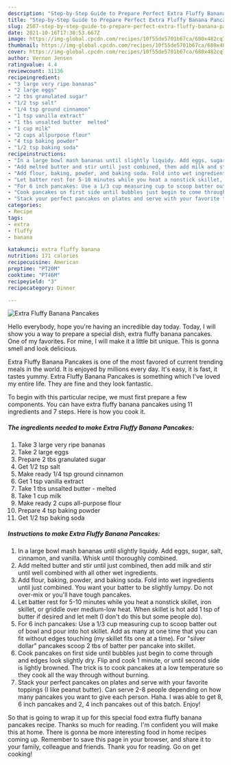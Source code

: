 ```yaml
---
description: "Step-by-Step Guide to Prepare Perfect Extra Fluffy Banana Pancakes"
title: "Step-by-Step Guide to Prepare Perfect Extra Fluffy Banana Pancakes"
slug: 2507-step-by-step-guide-to-prepare-perfect-extra-fluffy-banana-pancakes
date: 2021-10-16T17:30:53.667Z
image: https://img-global.cpcdn.com/recipes/10f55de5701b67ca/680x482cq70/extra-fluffy-banana-pancakes-recipe-main-photo.jpg
thumbnail: https://img-global.cpcdn.com/recipes/10f55de5701b67ca/680x482cq70/extra-fluffy-banana-pancakes-recipe-main-photo.jpg
cover: https://img-global.cpcdn.com/recipes/10f55de5701b67ca/680x482cq70/extra-fluffy-banana-pancakes-recipe-main-photo.jpg
author: Vernon Jensen
ratingvalue: 4.4
reviewcount: 31136
recipeingredient:
- "3 large very ripe bananas"
- "2 large eggs"
- "2 tbs granulated sugar"
- "1/2 tsp salt"
- "1/4 tsp ground cinnamon"
- "1 tsp vanilla extract"
- "1 tbs unsalted butter  melted"
- "1 cup milk"
- "2 cups allpurpose flour"
- "4 tsp baking powder"
- "1/2 tsp baking soda"
recipeinstructions:
- "In a large bowl mash bananas until slightly liquidy. Add eggs, sugar, salt, cinnamon, and vanilla. Whisk until thoroughly combined."
- "Add melted butter and stir until just combined, then add milk and stir until well combined with all other wet ingredients."
- "Add flour, baking, powder, and baking soda. Fold into wet ingredients until just combined. You want your batter to be slightly lumpy. Do not over-mix or you'll have tough pancakes."
- "Let batter rest for 5-10 minutes while you heat a nonstick skillet, iron skillet, or griddle over medium-low heat. When skillet is hot add 1 tsp of butter if desired and let melt (I don't do this but some people do)."
- "For 6 inch pancakes: Use a 1/3 cup measuring cup to scoop batter out of bowl and pour into hot skillet. Add as many at one time that you can fit without edges touching (my skillet fits one at a time). For "silver dollar" pancakes scoop 2 tbs of batter per pancake into skillet."
- "Cook pancakes on first side until bubbles just begin to come through and edges look slightly dry. Flip and cook 1 minute, or until second side is lightly browned. The trick is to cook pancakes at a low temperature so they cook all the way through without burning."
- "Stack your perfect pancakes on plates and serve with your favorite toppings (I like peanut butter). Can serve 2-8 people depending on how many pancakes you want to give each person. Haha. I was able to get 8, 6 inch pancakes and 2, 4 inch pancakes out of this batch. Enjoy!"
categories:
- Recipe
tags:
- extra
- fluffy
- banana

katakunci: extra fluffy banana 
nutrition: 171 calories
recipecuisine: American
preptime: "PT20M"
cooktime: "PT46M"
recipeyield: "3"
recipecategory: Dinner

---
```



![Extra Fluffy Banana Pancakes](https://img-global.cpcdn.com/recipes/10f55de5701b67ca/680x482cq70/extra-fluffy-banana-pancakes-recipe-main-photo.jpg)

Hello everybody, hope you're having an incredible day today. Today, I will show you a way to prepare a special dish, extra fluffy banana pancakes. One of my favorites. For mine, I will make it a little bit unique. This is gonna smell and look delicious.

Extra Fluffy Banana Pancakes is one of the most favored of current trending meals in the world. It is enjoyed by millions every day. It's easy, it is fast, it tastes yummy. Extra Fluffy Banana Pancakes is something which I've loved my entire life. They are fine and they look fantastic.




To begin with this particular recipe, we must first prepare a few components. You can have extra fluffy banana pancakes using 11 ingredients and 7 steps. Here is how you cook it.

<!--inarticleads1-->

##### The ingredients needed to make Extra Fluffy Banana Pancakes:

1. Take 3 large very ripe bananas
1. Take 2 large eggs
1. Prepare 2 tbs granulated sugar
1. Get 1/2 tsp salt
1. Make ready 1/4 tsp ground cinnamon
1. Get 1 tsp vanilla extract
1. Take 1 tbs unsalted butter - melted
1. Take 1 cup milk
1. Make ready 2 cups all-purpose flour
1. Prepare 4 tsp baking powder
1. Get 1/2 tsp baking soda




<!--inarticleads2-->

##### Instructions to make Extra Fluffy Banana Pancakes:

1. In a large bowl mash bananas until slightly liquidy. Add eggs, sugar, salt, cinnamon, and vanilla. Whisk until thoroughly combined.
1. Add melted butter and stir until just combined, then add milk and stir until well combined with all other wet ingredients.
1. Add flour, baking, powder, and baking soda. Fold into wet ingredients until just combined. You want your batter to be slightly lumpy. Do not over-mix or you'll have tough pancakes.
1. Let batter rest for 5-10 minutes while you heat a nonstick skillet, iron skillet, or griddle over medium-low heat. When skillet is hot add 1 tsp of butter if desired and let melt (I don't do this but some people do).
1. For 6 inch pancakes: Use a 1/3 cup measuring cup to scoop batter out of bowl and pour into hot skillet. Add as many at one time that you can fit without edges touching (my skillet fits one at a time). For "silver dollar" pancakes scoop 2 tbs of batter per pancake into skillet.
1. Cook pancakes on first side until bubbles just begin to come through and edges look slightly dry. Flip and cook 1 minute, or until second side is lightly browned. The trick is to cook pancakes at a low temperature so they cook all the way through without burning.
1. Stack your perfect pancakes on plates and serve with your favorite toppings (I like peanut butter). Can serve 2-8 people depending on how many pancakes you want to give each person. Haha. I was able to get 8, 6 inch pancakes and 2, 4 inch pancakes out of this batch. Enjoy!




So that is going to wrap it up for this special food extra fluffy banana pancakes recipe. Thanks so much for reading. I'm confident you will make this at home. There is gonna be more interesting food in home recipes coming up. Remember to save this page in your browser, and share it to your family, colleague and friends. Thank you for reading. Go on get cooking!
